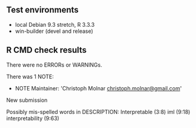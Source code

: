 ## Test environments
* local Debian 9.3 stretch, R 3.3.3
* win-builder (devel and release)

## R CMD check results
There were no ERRORs or WARNINGs. 

There was 1 NOTE:
  
  *  NOTE
Maintainer: 'Christoph Molnar <christoph.molnar@gmail.com>'

New submission

Possibly mis-spelled words in DESCRIPTION:
  Interpretable (3:8)
  iml (9:18)
  interpretability (9:63)

